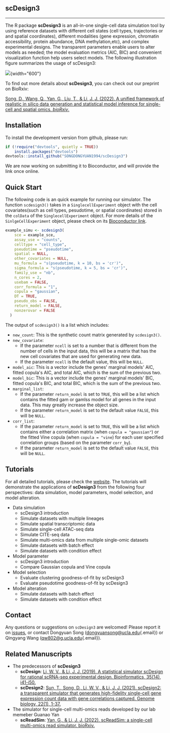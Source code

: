## scDesign3

------------------------------------------------------------------------

The R package **scDesign3** is an all-in-one single-cell data simulation tool by using reference datasets with different cell states (cell types, trajectories or and spatial coordinates), different modalities (gene expression, chromatin accessibility, protein abundance, DNA methylation,etc), and complex experimental designs. The transparent parameters enable users to alter models as needed; the model evaluation metrics (AIC, BIC) and convenient visualization function help users select models. The following illustration figure summarizes the usage of scDesign3:

![](docs/scDesign3_illustration.svg){width="600"}

To find out more details about **scDesign3**, you can check out our preprint on BioRxiv:

[Song, D., Wang, Q., Yan, G., Liu, T., & Li, J. J. (2022). A unified framework of realistic in silico data generation and statistical model inference for single-cell and spatial omics. *bioRxiv*.](https://www.biorxiv.org/content/10.1101/2022.09.20.508796v2)

## Installation

To install the development version from github, please run:

``` r
if (!require("devtools", quietly = TRUE))
    install.packages("devtools")
devtools::install_github("SONGDONGYUAN1994/scDesign3")
```

We are now working on submitting it to Bioconductor, and will provide the link once online.

## Quick Start

The following code is an quick example for running our simulator. The function `scdesign3()` takes in a `SinglecellExperiment` object with the cell covariates(such as cell types, pesudotime, or spatial coordinates) stored in the `colData` of the `SinglecellExperiment` object. For more details of the `SinlgeCellExperiment` object, please check on its [Bioconductor link](https://bioconductor.org/packages/release/bioc/html/SingleCellExperiment.html).

``` r
example_simu <- scdesign3(
    sce = example_sce,
    assay_use = "counts",
    celltype = "cell_type",
    pseudotime = "pseudotime",
    spatial = NULL,
    other_covariates = NULL,
    mu_formula = "s(pseudotime, k = 10, bs = 'cr')",
    sigma_formula = "s(pseudotime, k = 5, bs = 'cr')",
    family_use = "nb",
    n_cores = 2,
    usebam = FALSE,
    corr_formula = "1",
    copula = "gaussian",
    DT = TRUE,
    pseudo_obs = FALSE,
    return_model = FALSE,
    nonzerovar = FALSE
  )
```

The output of `scdesign3()` is a list which includes:

-   `new_count`: This is the synthetic count matrix generated by `scdesign3()`.
-   `new_covariate`:
    -   If the parameter `ncell` is set to a number that is different from the number of cells in the input data, this will be a matrix that has the new cell covariates that are used for generating new data.
    -   If the parameter `ncell` is the default value, this will be `NULL`.
-   `model_aic`: This is a vector include the genes' marginal models' AIC, fitted copula's AIC, and total AIC, which is the sum of the previous two.
-   `model_bic`: This is a vector include the genes' marginal models' BIC, fitted copula's BIC, and total BIC, which is the sum of the previous two.
-   `marginal_list`:
    -   If the parameter `return_model` is set to `TRUE`, this will be a list which contains the fitted gam or gamlss model for all genes in the input data. This may greatly increase the object size.
    -   If the parameter `return_model` is set to the default value `FALSE`, this will be `NULL`.
-   `corr_list`:
    -   If the parameter `return_model` is set to `TRUE`, this will be a list which contains either a correlation matrix (when `copula = "gaussian"`) or the fitted Vine copula (when `copula = "vine`) for each user specified correlation groups (based on the parameter `corr_by`).
    -   If the parameter `return_model` is set to the default value `FALSE`, this will be `NULL`.

## Tutorials

For all detailed tutorials, please check the [website](https://songdongyuan1994.github.io/scDesign3/docs/index.html). The tutorials will demonstrate the applications of **scDesign3** from the following four perspectives: data simulation, model parameters, model selection, and model alteration.

-   Data simulation
    -   scDesign3 introduction
    -   Simulate datasets with multiple lineages
    -   Simulate spatial transcriptomic data
    -   Simulate single-cell ATAC-seq data
    -   Simulate CITE-seq data
    -   Simulate multi-omics data from multiple single-omic datasets
    -   Simulate datasets with batch effect
    -   Simulate datasets with condition effect
-   Model parameter
    -   scDesign3 introduction
    -   Compare Gaussian copula and Vine copula
-   Model selection
    -   Evaluate clustering goodness-of-fit by scDesign3
    -   Evaluate pseudotime goodness-of-fit by scDesign3
-   Model alteration
    -   Simulate datasets with batch effect
    -   Simulate datasets with condition effect

## Contact

Any questions or suggestions on `scDesign3` are welcomed! Please report it on [issues](https://github.com/SONGDONGYUAN1994/scDesign3/issues), or contact Dongyuan Song ([dongyuansong\@ucla.edu](mailto:dongyuansong@ucla.edu){.email}) or Qingyang Wang ([qw802\@g.ucla.edu](mailto:qw802@g.ucla.edu){.email}).

## Related Manuscripts

-   The predecessors of **scDesign3**
    -   **scDesign**: [Li, W. V., & Li, J. J. (2019). A statistical simulator scDesign for rational scRNA-seq experimental design. Bioinformatics, 35(14), i41-i50.](https://academic.oup.com/bioinformatics/article/35/14/i41/5529133)
    -   **scDesign2**: [Sun, T., Song, D., Li, W. V., & Li, J. J. (2021). scDesign2: a transparent simulator that generates high-fidelity single-cell gene expression count data with gene correlations captured. Genome biology, 22(1), 1-37.](https://link.springer.com/article/10.1186/s13059-021-02367-2)
-   The simulator for single-cell multi-omics reads developed by our lab memeber Guanao Yan
    -   **scReadSim**: [Yan, G., & Li, J. J. (2022). scReadSim: a single-cell multi-omics read simulator. bioRxiv.](https://www.biorxiv.org/content/10.1101/2022.05.29.493924v1.abstract)
